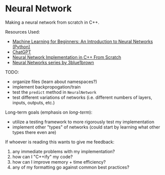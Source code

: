 # Neural Network

Making a neural network from scratch in C++.

Resources Used:

- [Machine Learning for Beginners: An Introduction to Neural Networks (Python)\
](https://victorzhou.com/blog/intro-to-neural-networks/)
- [ChatGPT](https://chat.openai.com/chat)
- [Neural Network Implementation in C++ From Scratch\
](https://www.geeksforgeeks.org/ml-neural-network-implementation-in-c-from-scratch/)
- [Neural Networks series by 3blue1brown\
](https://youtube.com/playlist?list=PLZHQObOWTQDNU6R1_67000Dx_ZCJB-3pi)

TODO:

- organize files (learn about namespaces?)
- implement backpropogation/train
- test the `predict` method in `NeuralNetwork`
- test different variations of networks 
(i.e. different numbers of layers, inputs, outputs, etc.)

Long-term goals (emphasis on *long-term*):

- utilize a testing framework to more rigorously test my implementation
- implement other "types" of networks
(could start by learning what other types there even are)

If whoever is reading this wants to give me feedback:

1. any immediate problems with my implementation?
2. how can I "C++ify" my code?
3. how can I improve memory + time efficiency?
4. any of my formatting go against common best practices?
